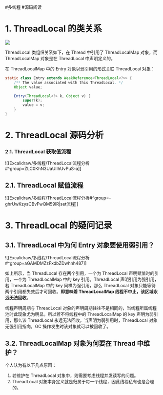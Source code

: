 #多线程 #源码阅读 

# 1. ThreadLocal 的类关系

![](https://r2.129870.xyz/img/20220429173759.png)

ThreadLocal 类组织关系如下，在 Thread 中引用了 ThreadLocalMap 对象，而 ThreadLocalMap 对象是在 ThreadLocal 中声明定义的。

在 ThreadLocalMap 中的 Entry 对象以弱引用的形式关联 ThreadLocal 对象：

```java
static class Entry extends WeakReference<ThreadLocal<?>> {
	/** The value associated with this ThreadLocal. */
	Object value;

	Entry(ThreadLocal<?> k, Object v) {
		super(k);
		value = v;
	}
}
```

# 2. ThreadLocal 源码分析

### 2.1. ThreadLocal 获取值流程

![[Excalidraw/多线程/ThreadLocal流程分析#^group=ZLC0KhN3UaUIIhUvPuS-a]]

## 2.1. ThreadLocal 赋值流程

![[Excalidraw/多线程/ThreadLocal流程分析#^group=-ghrUwKzysCBvFwQM59lR|set流程]]


# 3. ThreadLocal 的疑问记录

## 3.1. ThreadLocal 中为何 Entry 对象要使用弱引用？

![[Excalidraw/多线程/ThreadLocal流程分析#^group=aGAMDMZzFxdbZDwhnh487]]

如上所示，当 ThreadLocal 存在两个引用，一个为 ThreadLocal 声明赋值时的引用，一个为 ThreadLocalMap 中的 key 引用。ThreadLocal 声明引用为强引用，若 ThreadLocalMap 中的 key 同样为强引用，那么 ThreadLocal 对象只能等待两个引用都失效后才可回收。**即意味着 ThreadLocalMap 线程不中止，该区域永远无法回收**。

线程声明周期与 ThreadLocal 对象的声明周期往往不是相同的，当线程所属线程池时此现象尤为明显。所以若不将线程中的 ThreadLocalMap 的 key 声明为弱引用，那么该 ThreadLocal 永远无法回收。当声明为弱引用时，ThreadLocal 对象无强引用指向，GC 操作发生时该对象就可以被回收了。

## 3.2. ThreadLocalMap 对象为何要在 Thread 中维护？

个人认为有以下几点原因：
1. 若维护在 ThreadLocal 对象中，则需要考虑线程并发读写的问题。
2. ThreadLocal 对象本身定义就是归属于每一个线程，因此线程私有也是合理的。
